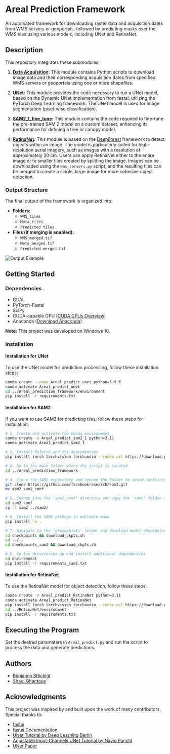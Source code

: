 # Areal Prediction Framework

An automated framework for downloading raster data and acquisition dates from WMS servers or geoportals, followed by predicting masks over the WMS tiles using various models, including UNet and RetinaNet.

## Description

This repository integrates these submodules:

1. **[Data Acquisition](https://github.com/LUP-LuftbildUmweltPlanung/Data_acquisition):** This module contains Python scripts to download image data and their corresponding acquisition dates from specified WMS servers or geoportals using one or more shapefiles.

2. **[UNet](https://arxiv.org/abs/1505.04597):** This module provides the code necessary to run a UNet model, based on the Dynamic UNet implementation from fastai, utilizing the PyTorch Deep Learning framework. The UNet model is used for image segmentation (pixel-wise classification).

3. **[SAM2_1_fine_tune](https://github.com/LUP-LuftbildUmweltPlanung/SAM2_1_fine_tune/tree/main):** This module contains the code required to fine-tune the pre-trained SAM 2 model on a custom dataset, enhancing its performance for defining a tree or canopy model.

4. **[RetinaNet](https://arxiv.org/abs/1708.02002):** This module is based on the [DeepForest](https://github.com/weecology/DeepForest) framework to detect objects within an image. The model is particularly suited for high-resolution aerial imagery, such as images with a resolution of approximately 20 cm. Users can apply RetinaNet either to the entire image or to smaller tiles created by splitting the image. Images can be downloaded using the `wms_servers.py` script, and the resulting tiles can be merged to create a single, large image for more cohesive object detection.

### Output Structure
The final output of the framework is organized into:
- **Folders:**
  - `WMS_tiles`
  - `Meta_files`
  - `Predicted tiles`
- **Files (if merging is enabled):**
  - `WMS_merged.tif`
  - `Meta_merged.tif`
  - `Predicted_merged.tif`

![Output Example](https://github.com/user-attachments/assets/bbb1a98e-c121-4a00-b561-e871cd316373)

## Getting Started

### Dependencies

- GDAL
- PyTorch-Fastai
- SciPy
- CUDA-capable GPU ([CUDA GPUs Overview](https://developer.nvidia.com/cuda-gpus))
- Anaconda ([Download Anaconda](https://www.anaconda.com/products/distribution))

**Note:** This project was developed on Windows 10.

### Installation

#### Installation for UNet
To use the UNet model for prediction processing, follow these installation steps:
```bash
conda create --name Areal_predict_unet python=3.9.6
conda activate Areal_predict_unet
cd ../Areal_prediction_framework/environment
pip install -r requirements.txt
```

#### Installation for SAM2
If you want to use SAM2 for predicting tiles, follow these steps for installation:
```bash
# 1. Create and activate the Conda environment
conda create -n Areal_predict_sam2_1 python=3.11
conda activate Areal_predict_sam2_1

# 2. Install PyTorch and its dependencies
pip install torch torchvision torchaudio --index-url https://download.pytorch.org/whl/cu118

# 3. Go to the main folder where the script is located
cd ../Areal_prediction_framework

# 4. Clone the SAM2 repository and rename the folder to avoid conflicts
git clone https://github.com/facebookresearch/sam2.git
mv sam2 sam2_conf

# 5. Change into the 'sam2_conf' directory and copy the 'sam2' folder to the 'sam2_1_fine_tune-main' folder
cd sam2_conf
cp -r sam2 ../sam2/

# 6. Install the SAM2 package in editable mode
pip install -e .

# 7. Navigate to the 'checkpoints' folder and download model checkpoints
cd checkpoints && download_ckpts.sh
cd ../..
cd checkpoints_sam2 && download_ckpts.sh

# 8. Go two directories up and install additional dependencies
cd environment
pip install -r requirements_sam2.txt
```

#### Installation for RetinaNet
To use the RetinaNet model for object detection, follow these steps:
```bash
conda create -n Areal_predict_RetinaNet python=3.11
conda activate Areal_predict_RetinaNet
pip install torch torchvision torchaudio --index-url https://download.pytorch.org/whl/cu118
cd ../RetinaNet/environment
pip install -r requirements.txt
```

## Executing the Program

Set the desired parameters in `Areal_predict.py` and run the script to process the data and generate predictions.

## Authors

- [Benjamin Stöckigt](https://github.com/benjaminstoeckigt)
- [Shadi Ghantous](https://github.com/Shadiouss)

## Acknowledgments

This project was inspired by and built upon the work of many contributors. Special thanks to:

- [fastai](https://www.fast.ai/)
- [fastai Documentation](https://docs.fast.ai/)
- [UNet Tutorial by Deep Learning Berlin](https://deeplearning.berlin/satellite%20imagery/computer%20vision/fastai/2021/02/17/Building-Detection-SpaceNet7.html)
- [Adjustable Input-Channels UNet Tutorial by Navid Panchi](https://github.com/navidpanchi/N-Channeled-Input-UNet-Fastai/blob/master/N-Channeled-Input-UNet%20.ipynb)
- [UNet Paper](https://arxiv.org/abs/1505.04597)


